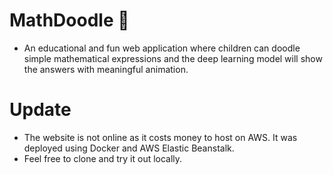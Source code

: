 # MathDoodle 🦈
- An educational and fun web application where children can doodle simple mathematical expressions and the deep learning model will show the answers with meaningful animation. 

# Update
- The website is not online as it costs money to host on AWS. It was deployed using Docker and AWS Elastic Beanstalk.
- Feel free to clone and try it out locally. 
